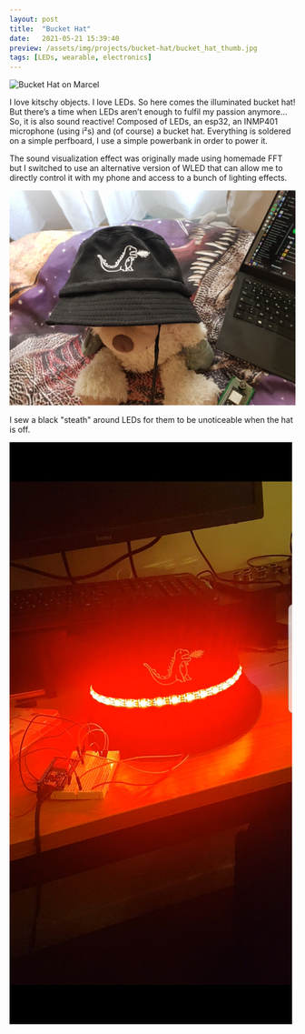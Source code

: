 ```yaml
---
layout: post
title:  "Bucket Hat"
date:   2021-05-21 15:39:40
preview: /assets/img/projects/bucket-hat/bucket_hat_thumb.jpg
tags: [LEDs, wearable, electronics]
---
```


![Bucket Hat on Marcel](/assets/img/projects/bucket-hat/20210419_153619.jpg)

I love kitschy objects. I love LEDs. So here comes the illuminated bucket hat! But there’s a time when LEDs aren’t enough to fulfil my passion anymore… So, it is also sound reactive! Composed of LEDs, an esp32, an INMP401 microphone (using i²s) and (of course) a bucket hat. Everything is soldered on a simple perfboard, I use a simple powerbank in order to power it. 

The sound visualization effect was originally made using homemade FFT but I switched to use an alternative version of WLED that can allow me to directly control it with my phone and access to a bunch of lighting effects.

![Bucket Hat off](/assets/img/projects/bucket-hat/20210419_153636.jpg)

I sew a black "steath" around LEDs for them to be unoticeable when the hat is off. 

![Protobucket](/assets/img/projects/bucket-hat/Screenshot_20211022-182326_Video_Player.jpg)
